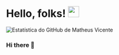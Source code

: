 
# Hello, folks! <img src="https://raw.githubusercontent.com/MartinHeinz/MartinHeinz/master/wave.gif" width="30px">

![Estatística do GitHub de Matheus Vicente](https://github-readme-stats.vercel.app/api?username=mattheusvicente&show_icons=true&theme=chartreuse-dark&locale=pt)


### Hi there 👋

<!--
**MattheusVicente/MattheusVicente** is a ✨ _special_ ✨ repository because its `README.md` (this file) appears on your GitHub profile.

Here are some ideas to get you started:

- 🔭 I’m currently working on ...
- 🌱 I’m currently learning ...
- 👯 I’m looking to collaborate on ...
- 🤔 I’m looking for help with ...
- 💬 Ask me about ...
- 📫 How to reach me: ...
- 😄 Pronouns: ...
- ⚡ Fun fact: ...
-->
